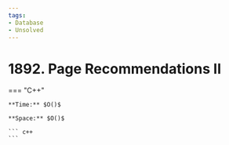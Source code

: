 ```yaml
---
tags:
- Database
- Unsolved
---
```



# 1892. Page Recommendations II

=== "C++"

    **Time:** $O()$

    **Space:** $O()$

    ``` c++
    ```